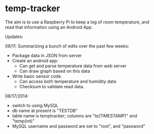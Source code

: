 temp-tracker
============

The aim is to use a Raspberry Pi to keep a log of room temperature, and read that information using an Android App.


Updates:

09/11:
Summarizing a bunch of edits over the past few weeks:
 - Package data in JSON from server
 - Create an android app:
   + Can get and parse temperature data from web server
   + Can draw graph based on this data
 - Write basic sensor code.
   + Can access both temperature and humidity data
   + Checksum to validate read data.

08/17/2014:
 - switch to using MySQL
 - db name at present is "TESTDB"
 - table name is temptracker; columns are "ts(TIMESTAMP)" and "temp(int)"
 - MySQL username and password are set to "root", and "password"
